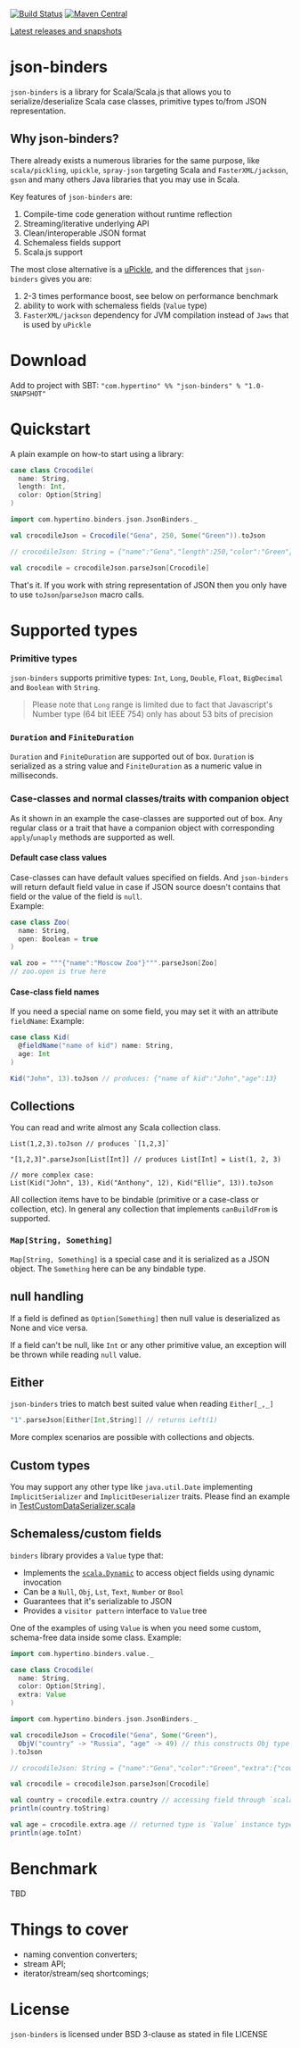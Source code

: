 [![Build Status](https://travis-ci.org/hypertino/json-binders.svg)](https://travis-ci.org/hypertino/json-binders)
[![Maven Central](https://maven-badges.herokuapp.com/maven-central/com.hypertino/json-binders_2.11/badge.svg)](https://maven-badges.herokuapp.com/maven-central/com.hypertino/json-binders_2.11)

[ Latest releases and snapshots](https://oss.sonatype.org/#nexus-search;gav~com.hypertino~json-binders_*~~~)

# json-binders

`json-binders` is a library for Scala/Scala.js that allows you to serialize/deserialize Scala case classes, primitive types to/from JSON representation.

## Why json-binders?

There already exists a numerous libraries for the same purpose, like `scala/pickling`, `upickle`, `spray-json` targeting Scala and `FasterXML/jackson`, `gson` and many others Java libraries that you may use in Scala.

Key features of `json-binders` are:

1. Compile-time code generation without runtime reflection
2. Streaming/iterative underlying API
3. Clean/interoperable JSON format
4. Schemaless fields support
5. Scala.js support

The most close alternative is a [uPickle](http://www.lihaoyi.com/upickle-pprint/upickle/), and the differences that `json-binders` gives you are:

1. 2-3 times performance boost, see below on performance benchmark
2. ability to work with schemaless fields (`Value` type)
3. `FasterXML/jackson` dependency for JVM compilation instead of `Jaws` that is used by `uPickle`

# Download

Add to project with SBT: `"com.hypertino" %% "json-binders" % "1.0-SNAPSHOT"`

# Quickstart

A plain example on how-to start using a library:

```scala
case class Crocodile(
  name: String,
  length: Int,
  color: Option[String]
)

import com.hypertino.binders.json.JsonBinders._

val crocodileJson = Crocodile("Gena", 250, Some("Green")).toJson

// crocodileJson: String = {"name":"Gena","length":250,"color":"Green"}

val crocodile = crocodileJson.parseJson[Crocodile]
```

That's it. If you work with string representation of JSON then you only have to use `toJson`/`parseJson` macro calls. 

# Supported types

### Primitive types

`json-binders` supports primitive types: `Int`, `Long`, `Double`, `Float`, `BigDecimal` and `Boolean` with `String`.
> Please note that `Long` range is limited due to fact that Javascript's Number type (64 bit IEEE 754) only has about 53 bits of precision


### `Duration` and `FiniteDuration`
`Duration` and `FiniteDuration` are supported out of box. `Duration` is serialized as a string value and `FiniteDuration` as a numeric value in milliseconds. 
    
### Case-classes and normal classes/traits with companion object

As it shown in an example the case-classes are supported out of box. Any regular class or a trait that have a companion object with corresponding `apply`/`unaply` methods are supported as well.

#### Default case class values

Case-classes can have default values specified on fields. And `json-binders` will return default field value in case if JSON source doesn't contains that field or the value of the field is `null`.  
Example:

```scala
case class Zoo(
  name: String,
  open: Boolean = true
)

val zoo = """{"name":"Moscow Zoo"}""".parseJson[Zoo]
// zoo.open is true here
```

#### Case-class field names

If you need a special name on some field, you may set it with an attribute `fieldName`:
Example:

```scala
case class Kid(
  @fieldName("name of kid") name: String, 
  age: Int
)

Kid("John", 13).toJson // produces: {"name of kid":"John","age":13}
```

## Collections

You can read and write almost any Scala collection class.
```
List(1,2,3).toJson // produces `[1,2,3]` 

"[1,2,3]".parseJson[List[Int]] // produces List[Int] = List(1, 2, 3) 

// more complex case:
List(Kid("John", 13), Kid("Anthony", 12), Kid("Ellie", 13)).toJson
```
All collection items have to be bindable (primitive or a case-class or collection, etc). 
In general any collection that implements `canBuildFrom` is supported.

### `Map[String, Something]`

`Map[String, Something]` is a special case and it is serialized as a JSON object. The `Something` here can be any bindable type.

## null handling

If a field is defined as `Option[Something]` then null value is deserialized as None and vice versa.
 
If a field can't be null, like `Int` or any other primitive value, an exception will be thrown while reading `null` value.   

## Either

`json-binders` tries to match best suited value when reading `Either[_,_]`

```scala
"1".parseJson[Either[Int,String]] // returns Left(1)
```

More complex scenarios are possible with collections and objects.

## Custom types

You may support any other type like `java.util.Date` implementing `ImplicitSerializer` and `ImplicitDeserializer` traits. 
Please find an example in [TestCustomDataSerializer.scala](jsonBinders/shared/src/test/scala/TestCustomDataSerializer.scala) 

## Schemaless/custom fields

`binders` library provides a `Value` type that:

- Implements the [`scala.Dynamic`](http://www.scala-lang.org/api/current/index.html#scala.Dynamic) to access object fields using dynamic invocation
- Can be a `Null`, `Obj`, `Lst`, `Text`, `Number` or `Bool`
- Guarantees that it's serializable to JSON
- Provides a `visitor pattern` interface to `Value` tree

One of the examples of using `Value` is when you need some custom, schema-free data inside some class. Example:

```scala
import com.hypertino.binders.value._

case class Crocodile(
  name: String,
  color: Option[String],
  extra: Value
)

import com.hypertino.binders.json.JsonBinders._

val crocodileJson = Crocodile("Gena", Some("Green"), 
  ObjV("country" -> "Russia", "age" -> 49) // this constructs Obj type for extra field
).toJson

// crocodileJson: String = {"name":"Gena","color":"Green","extra":{"country":"Russia","age":49}}

val crocodile = crocodileJson.parseJson[Crocodile]

val country = crocodile.extra.country // accessing field through `scala.Dynamic` 
println(country.toString)

val age = crocodile.extra.age // returned type is `Value` instance type `Number`
println(age.toInt)
```

# Benchmark

TBD

# Things to cover

- naming convention converters;
- stream API;
- iterator/stream/seq shortcomings;

# License

`json-binders` is licensed under BSD 3-clause as stated in file LICENSE
